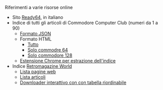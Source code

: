 Riferimenti a varie risorse online

- Sito [Ready64](https://ready64.org/c), in italiano
- Indice di tutti gli articoli di Commodore Computer Club (numeri da 1 a 90)
    - [Formato JSON](https://github.com/jumpjack/c64_c128_legacy/blob/main/CCC-table.json)
    - Formato HTML
        - [Tutto](https://jumpjack.github.io/c64_c128_legacy/CCC-table.html)
        - [Solo commodre 64](https://jumpjack.github.io/c64_c128_legacy/CCC-C64.html)
        - [Solo commodore 128](https://jumpjack.github.io/c64_c128_legacy/CCC-C128.html)
    - [Estensione Chrome per estrazione dell'indice](https://github.com/jumpjack/c64_c128_legacy/tree/main/extractor)
- Indice  [Retromagazine World](https://www.retromagazine.net/)
    - [Lista pagine web](https://jumpjack.github.io/c64_c128_legacy/retro-table-main.html)
    - [Lista articoli](https://jumpjack.github.io/c64_c128_legacy/retro-table-all.html)
    - [Downloader interattivo con con tabella riordinabile](https://jumpjack.github.io/c64_c128_legacy/extractor-retro/popup.html)

